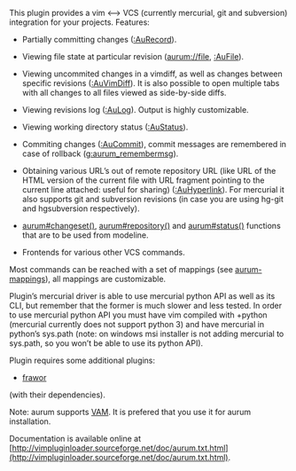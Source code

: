 
This plugin provides a vim <--> VCS (currently mercurial, git and subversion) 
integration for your projects. Features:

  - Partially committing changes ([:AuRecord](http://vimpluginloader.sourceforge.net/doc/aurum.txt.html#line385-0)).

  - Viewing file state at particular revision ([aurum://file](http://vimpluginloader.sourceforge.net/doc/aurum.txt.html#line628-0), [:AuFile](http://vimpluginloader.sourceforge.net/doc/aurum.txt.html#line160-0)).

  - Viewing uncommited changes in a vimdiff, as well as changes between 
    specific revisions ([:AuVimDiff](http://vimpluginloader.sourceforge.net/doc/aurum.txt.html#line428-0)). It is also possible to open multiple 
    tabs with all changes to all files viewed as side-by-side diffs.

  - Viewing revisions log ([:AuLog](http://vimpluginloader.sourceforge.net/doc/aurum.txt.html#line245-0)). Output is highly customizable.

  - Viewing working directory status ([:AuStatus](http://vimpluginloader.sourceforge.net/doc/aurum.txt.html#line389-0)).

  - Commiting changes ([:AuCommit](http://vimpluginloader.sourceforge.net/doc/aurum.txt.html#line101-0)), commit messages are remembered in case of 
    rollback ([g:aurum_remembermsg](http://vimpluginloader.sourceforge.net/doc/aurum.txt.html#line927-0)).

  - Obtaining various URL’s out of remote repository URL (like URL of the HTML 
    version of the current file with URL fragment pointing to the current line 
    attached: useful for sharing) ([:AuHyperlink](http://vimpluginloader.sourceforge.net/doc/aurum.txt.html#line195-0)). For mercurial it also 
    supports git and subversion revisions (in case you are using hg-git and 
    hgsubversion respectively).

  - [aurum#changeset()](http://vimpluginloader.sourceforge.net/doc/aurum.txt.html#line477-0), [aurum#repository()](http://vimpluginloader.sourceforge.net/doc/aurum.txt.html#line473-0) and [aurum#status()](http://vimpluginloader.sourceforge.net/doc/aurum.txt.html#line481-0) functions 
    that are to be used from modeline.

  - Frontends for various other VCS commands.

Most commands can be reached with a set of mappings (see [aurum-mappings](http://vimpluginloader.sourceforge.net/doc/aurum.txt.html#line783-0)), 
all mappings are customizable.


Plugin’s mercurial driver is able to use mercurial python API as well as its 
CLI, but remember that the former is much slower and less tested. In order to 
use mercurial python API you must have vim compiled with +python (mercurial 
currently does not support python 3) and have mercurial in python’s sys.path 
(note: on windows msi installer is not adding mercurial to sys.path, so you 
won’t be able to use its python API).


Plugin requires some additional plugins:

  - [frawor](https://bitbucket.org/ZyX_I/frawor)

(with their dependencies).


Note: aurum supports [VAM](https://github.com/MarcWeber/vim-addon-manager). It 
      is prefered that you use it for aurum installation.

Documentation is available online at [http://vimpluginloader.sourceforge.net/doc/aurum.txt.html](http://vimpluginloader.sourceforge.net/doc/aurum.txt.html).
